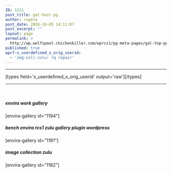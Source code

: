 ```yaml
---
ID: 1211
post_title: gal-host-pg
author: rogera
post_date: 2016-10-05 14:11:07
post_excerpt: ""
layout: page
permalink: >
  http://wp.wolfspool.chickenkiller.com/wprcs1/pg-meta-pages/gal-top-pg/gal-host-pg/
published: true
wpcf-x_userdefined_x_orig_userid:
  - 'img-coll-zulu: rq repair'
---
```

<hr />

[types field='x_userdefined_x_orig_userid' output='raw'][/types]

<hr />

&nbsp;

<h5>envira work gallery</h5>

[envira-gallery id="1194"]

<h5>bench envira rcs1 zulu gallery plugin wordpress</h5>

[envira-gallery id="1191"]

<h5>image collection zulu</h5>

[envira-gallery id="1182"]